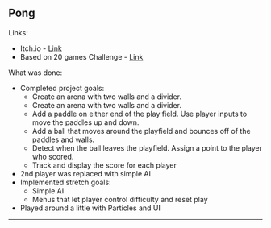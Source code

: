 ## **Pong**
Links:
- Itch.io - [Link](https://laimonukas.itch.io/pn "Link")
- Based on 20 games Challenge - [Link](https://20_games_challenge.gitlab.io/challenge/ "Link")

What was done:
- Completed project goals:
  - Create an arena with two walls and a divider.
  - Create an arena with two walls and a divider.
  - Add a paddle on either end of the play field. Use player inputs to move the paddles up and down.
  - Add a ball that moves around the playfield and bounces off of the paddles and walls.
  - Detect when the ball leaves the playfield. Assign a point to the player who scored.
  - Track and display the score for each player
- 2nd player was replaced with simple AI  
- Implemented stretch goals:
  - Simple AI
  - Menus that let player control difficulty and reset play
- Played around a little with Particles and UI      
------------

